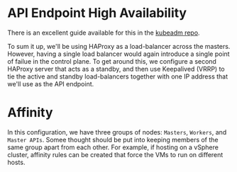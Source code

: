 # API Endpoint High Availability

There is an excellent guide available for this in the [kubeadm repo](https://github.com/kubernetes/kubeadm/blob/master/docs/ha-considerations.md).

To sum it up, we'll be using HAProxy as a load-balancer across the masters. However, having a single load balancer would again introduce a single point of failue in the control plane. To get around this, we configure a second HAProxy server that acts as a standby, and then use Keepalived (VRRP) to tie the active and standby load-balancers together with one IP address that we'll use as the API endpoint.

# Affinity
In this configuration, we have three groups of nodes: `Masters`, `Workers`, and `Master APIs`. Somee thought should be put into keeping members of the same group apart from each other. For example, if hosting on a vSphere cluster, affinity rules can be created that force the VMs to run on different hosts.
